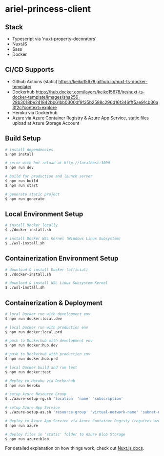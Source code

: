 # ariel-princess-client

## Stack

- Typescript via 'nuxt-property-decorators'
- NuxtJS
- Sass
- Docker

## CI/CD Supports

- Github Actions (static) https://keiko15678.github.io/nuxt-ts-docker-template/
- Dockerhub https://hub.docker.com/layers/keiko15678/ire/nuxt-ts-docker-template/images/sha256-28b3018be241842bb61bb0300df9f35b2588c296d16f346fff5ae91cb36a3f2c?context=explore
- Heroku via Dockerhub
- Azure via Azure Container Registry & Azure App Service, static files upload at Azure Storage Account

## Build Setup

```bash
# install dependencies
$ npm install

# serve with hot reload at http://localhost:3000
$ npm run dev

# build for production and launch server
$ npm run build
$ npm run start

# generate static project
$ npm run generate
```

## Local Environment Setup

```bash
# install Docker locally
$ ./docker-install.sh

# install Docker WSL Kernel (Windows Linux Subsystem)
$ ./wsl-install.sh
```

## Containerization Environment Setup

```bash
# download & install Docker (official)
$ ./docker-install.sh

# download & install WSL Linux Subsystem Kernel
$ ./wsl-install.sh
```

## Containerization & Deployment

```bash
# local Docker run with development env
$ npm run docker:local.dev

# local Docker run with production env
$ npm run docker:local.prd

# push to Dockerhub with development env
$ npm run docker:hub.dev

# push to Dockerhub with production env
$ npm run docker:hub.prd

# local Docker build and run test
$ npm run docker:test

# deploy to Heroku via Dockerhub
$ npm run heroku

# setup Azure Resource Group
$ ./azure-setup-rg.sh 'location' 'name' 'subscription'

# setup Azure App Service
$ ./azure-setup-as.sh 'resource-group' 'virtual-network-name' 'subnet-name' 'app-service-name'

# deploy to Azure App Service via Azure Container Registy (requires azure configuration)
$ npm run azure

# deploy files in 'static' folder to Azure Blob Storage
$ npm run azure:blob
```

For detailed explanation on how things work, check out [Nuxt.js docs](https://nuxtjs.org).
